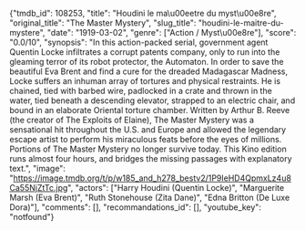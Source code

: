 {"tmdb_id": 108253, "title": "Houdini le ma\u00eetre du myst\u00e8re", "original_title": "The Master Mystery", "slug_title": "houdini-le-maitre-du-mystere", "date": "1919-03-02", "genre": ["Action / Myst\u00e8re"], "score": "0.0/10", "synopsis": "In this action-packed serial, government agent Quentin Locke infiltrates a corrupt patents company, only to run into the gleaming terror of its robot protector, the Automaton. In order to save the beautiful Eva Brent and find a cure for the dreaded Madagascar Madness, Locke suffers an inhuman array of tortures and physical restraints.  He is chained, tied with barbed wire, padlocked in a crate and thrown in the water, tied beneath a descending elevator, strapped to an electric chair, and bound in an elaborate Oriental torture chamber.  Written by Arthur B. Reeve (the creator of The Exploits of Elaine), The Master Mystery was a sensational hit throughout the U.S. and Europe and allowed the legendary escape artist to perform his miraculous feats before the eyes of millions.  Portions of The Master Mystery no longer survive today. This Kino edition runs almost four hours, and bridges the missing passages with explanatory text.", "image": "https://image.tmdb.org/t/p/w185_and_h278_bestv2/1P9IeHD4QpmxLz4u8Ca55NjZtTc.jpg", "actors": ["Harry Houdini (Quentin Locke)", "Marguerite Marsh (Eva Brent)", "Ruth Stonehouse (Zita Dane)", "Edna Britton (De Luxe Dora)"], "comments": [], "recommandations_id": [], "youtube_key": "notfound"}